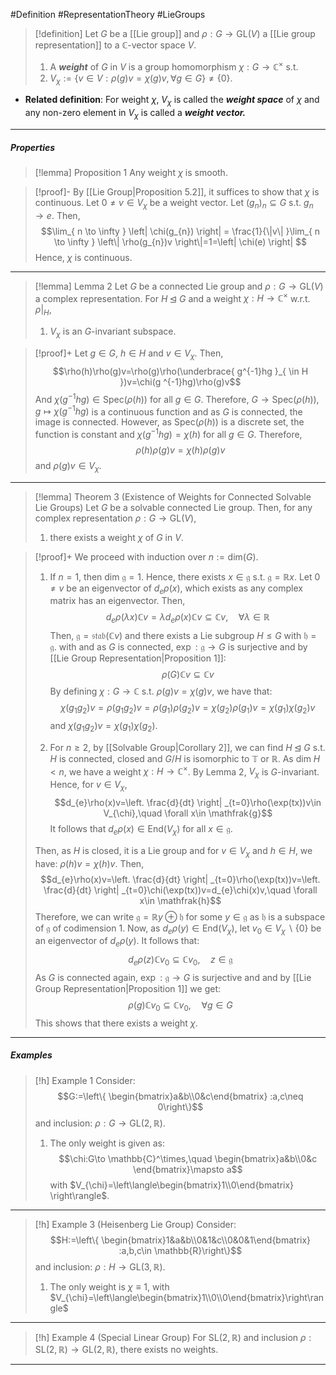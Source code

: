 #Definition #RepresentationTheory #LieGroups 

> [!definition]
> Let $G$ be a [[Lie group]] and $\rho:G\to \text{GL}(V)$ a [[Lie group representation]] to a $\mathbb{C}$-vector space $V$. 
> 1. A ***weight*** of $G$ in $V$ is a group homomorphism $\chi:G\to \mathbb{C}^\times$ s.t. 
> 	1. $V_{\chi}:=\{ v\in V:\rho(g)v=\chi(g)v,\forall g\in G \}\neq \{ 0 \}$.

- **Related definition**: For weight $\chi$, $V_{\chi}$ is called the ***weight space*** of $\chi$ and any non-zero element in $V_{\chi}$ is called a ***weight vector.***
---
##### Properties
> [!lemma] Proposition 1
> Any weight $\chi$ is smooth.

> [!proof]-
> By [[Lie Group|Proposition 5.2]], it suffices to show that $\chi$ is continuous. Let $0\neq v\in V_{\chi}$ be a weight vector. Let $(g_{n})_{n}\subseteq G$ s.t. $g_{n}\to e$. Then, $$\lim_{ n \to \infty } \left| \chi(g_{n}) \right| = \frac{1}{\|v\| }\lim_{ n \to \infty } \left\| \rho(g_{n})v \right\|=1=\left| \chi(e) \right|  $$Hence, $\chi$ is continuous. 
---
> [!lemma] Lemma 2
> Let $G$ be a connected Lie group and $\rho:G\to \text{GL}(V)$ a complex representation. For $H\unlhd G$ and a weight $\chi:H\to \mathbb{C}^\times$ w.r.t. $\rho|_{H}$, 
> 1. $V_{\chi}$ is an $G$-invariant subspace.

> [!proof]+
> Let $g\in G$, $h\in H$ and $v\in V_{\chi}$. Then,$$\rho(h)\rho(g)v=\rho(g)\rho(\underbrace{ g^{-1}hg }_{ \in H })v=\chi(g ^{-1}hg)\rho(g)v$$And $\chi(g^{-1}hg)\in \text{Spec}(\rho(h))$ for all $g\in G$. Therefore, $G\to \text{Spec}(\rho(h)),g\mapsto \chi(g ^{-1}hg)$ is a continuous function and as $G$ is connected, the image is connected. However, as $\text{Spec}(\rho(h))$ is a discrete set, the function is constant and $\chi(g^{-1}hg)=\chi(h)$ for all $g\in G$. Therefore, $$\rho(h)\rho(g)v=\chi(h)\rho(g)v$$and $\rho(g)v\in V_{\chi}$.
---
> [!lemma] Theorem 3 (Existence of Weights for Connected Solvable Lie Groups)
> Let $G$ be a solvable connected Lie group. Then, for any complex representation $\rho:G\to \text{GL}(V)$, 
> 1. there exists a weight $\chi$ of $G$ in $V$.

> [!proof]+
> We proceed with induction over $n:=\text{dim}(G)$. 
> 
> 1. If $n=1$, then $\text{dim }\mathfrak{g}=1$. Hence, there exists $x\in \mathfrak{g}$ s.t. $\mathfrak{g}=\mathbb{R}x$. Let $0\neq v$ be an eigenvector of $d_{e}\rho(x)$, which exists as any complex matrix has an eigenvector. Then, $$d_{e}\rho(\lambda x)\mathbb{C}v=\lambda d_{e}\rho(x)\mathbb{C}v\subseteq \mathbb{C}v,\quad \forall\lambda\in \mathbb{R}$$Then, $\mathfrak{g}= \mathfrak{stab}(\mathbb{C}v)$ and there exists a Lie subgroup $H\leq G$ with $\mathfrak{h}=\mathfrak{g}$.  with  and as  $G$ is connected, $\exp:\mathfrak{g}\to G$ is surjective and by [[Lie Group Representation|Proposition 1]]:$$\rho(G)\mathbb{C}v\subseteq \mathbb{C}v$$ By defining $\chi:G\to \mathbb{C}$ s.t. $\rho(g)v=\chi(g)v$, we have that: $$\chi(g_{1}g_{2})v=\rho(g_{1}g_{2})v=\rho(g_{1})\rho(g_{2})v=\chi(g_{2})\rho(g_{1})v=\chi(g_{1})\chi(g_{2})v$$and $\chi(g_{1}g_{2})v=\chi(g_{1})\chi(g_{2})$. 
> 
> 2. For $n\geq 2$, by [[Solvable Group|Corollary 2]], we can find $H\unlhd G$ s.t. $H$ is connected, closed and $G / H$ is isomorphic to $\mathbb{T}$ or $\mathbb{R}$. As $\text{dim }H<n$, we have a weight $\chi:H\to \mathbb{C}^\times$. By Lemma 2, $V_{\chi}$ is $G$-invariant. Hence, for $v\in V_{\chi}$,$$d_{e}\rho(x)v=\left. \frac{d}{dt} \right| _{t=0}\rho(\exp(tx))v\in V_{\chi},\quad \forall x\in \mathfrak{g}$$It follows that $d_{e}\rho(x)\in \mathfrak{\text{End}}(V_{\chi})$ for all $x\in \mathfrak{g}$. 
> 
> Then, as $H$ is closed, it is a Lie group and for $v\in V_{\chi}$ and $h\in H$, we have: $\rho(h)v=\chi(h)v$. Then, $$d_{e}\rho(x)v=\left. \frac{d}{dt} \right| _{t=0}\rho(\exp(tx))v=\left. \frac{d}{dt} \right| _{t=0}\chi(\exp(tx))v=d_{e}\chi(x)v,\quad \forall x\in \mathfrak{h}$$Therefore, we can write $\mathfrak{g}=\mathbb{R}y\oplus \mathfrak{h}$ for some $y\in \mathfrak{g}$ as $\mathfrak{h}$ is a subspace of $\mathfrak{g}$ of codimension 1. Now, as $d_{e}\rho(y)\in \text{End}(V_{\chi})$, let $v_{0}\in V_{\chi} \backslash\{ 0 \}$ be an eigenvector of $d_{e}\rho(y)$. It follows that: $$d_{e}\rho(z)\mathbb{C}v_{0}\subseteq \mathbb{C}v_{0},\quad z\in \mathfrak{g}$$As $G$ is connected again, $\exp:\mathfrak{g}\to G$ is surjective and and by [[Lie Group Representation|Proposition 1]] we get: $$\rho(g)\mathbb{C}v_{0}\subseteq \mathbb{C}v_{0},\quad \forall g\in G$$This shows that there exists a weight $\chi$.
---
##### Examples


> [!h] Example 1
> Consider: $$G:=\left\{ \begin{bmatrix}a&b\\0&c\end{bmatrix} :a,c\neq 0\right\}$$
> and inclusion: $\rho:G\to \text{GL}(2,\mathbb{R})$. 
> 1. The only weight is given as: $$\chi:G\to \mathbb{C}^\times,\quad \begin{bmatrix}a&b\\0&c \end{bmatrix}\mapsto a$$with $V_{\chi}=\left\langle\begin{bmatrix}1\\0\end{bmatrix} \right\rangle$.
---
> [!h] Example 3 (Heisenberg Lie Group)
> Consider: $$H:=\left\{ \begin{bmatrix}1&a&b\\0&1&c\\0&0&1\end{bmatrix} :a,b,c\in \mathbb{R}\right\}$$
> and inclusion: $\rho:H\to \text{GL}(3,\mathbb{R})$. 
> 1.  The only weight is $\chi \equiv 1$, with $V_{\chi}=\left\langle\begin{bmatrix}1\\0\\0\end{bmatrix}\right\rangle$
---
> [!h] Example 4 (Special Linear Group)
> For $\text{SL}(2,\mathbb{R})$ and inclusion $\rho:\text{SL}(2,\mathbb{R})\to \text{GL}(2,\mathbb{R})$, there exists no weights.
---
